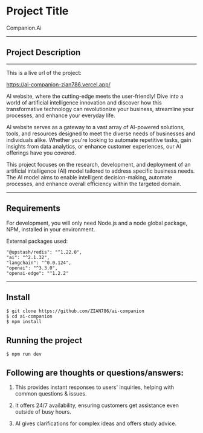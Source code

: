 # Project Title

Companion.Ai

---

## Project Description

---

This is a live url of the project:

https://ai-companion-zian786.vercel.app/

AI website, where the cutting-edge meets the user-friendly! Dive into a world of artificial intelligence innovation and discover how this transformative technology can revolutionize your business, streamline your processes, and enhance your everyday life.

AI website serves as a gateway to a vast array of AI-powered solutions, tools, and resources designed to meet the diverse needs of businesses and individuals alike. Whether you're looking to automate repetitive tasks, gain insights from data analytics, or enhance customer experiences, our AI offerings have you covered.

This project focuses on the research, development, and deployment of an artificial intelligence (AI) model tailored to address specific business needs. The AI model aims to enable intelligent decision-making, automate processes, and enhance overall efficiency within the targeted domain.

---

## Requirements

For development, you will only need Node.js and a node global package, NPM, installed in your environment.

External packages used:

    "@upstash/redis": "^1.22.0",
    "ai": "^2.1.32",
    "langchain": "^0.0.124",
    "openai": "^3.3.0",
    "openai-edge": "^1.2.2"

---

## Install

    $ git clone https://github.com/ZIAN786/ai-companion
    $ cd ai-companion
    $ npm install

## Running the project

    $ npm run dev

## Following are thoughts or questions/answers:

1. This provides instant responses to users' inquiries, helping with common questions & issues.

2. It offers 24/7 availability, ensuring customers get assistance even outside of busy hours.

3. AI gives clarifications for complex ideas and offers study advice.
